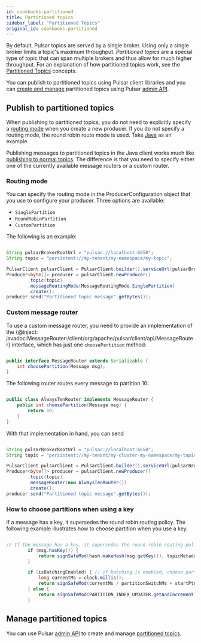 ```yaml
---
id: cookbooks-partitioned
title: Partitioned topics
sidebar_label: "Partitioned Topics"
original_id: cookbooks-partitioned
---
```


By default, Pulsar topics are served by a single broker. Using only a single broker limits a topic's maximum throughput. *Partitioned topics* are a special type of topic that can span multiple brokers and thus allow for much higher throughput. For an explanation of how partitioned topics work, see the [Partitioned Topics](concepts-messaging.md#partitioned-topics) concepts.

You can publish to partitioned topics using Pulsar client libraries and you can [create and manage](#managing-partitioned-topics) partitioned topics using Pulsar [admin API](admin-api-overview).

## Publish to partitioned topics

When publishing to partitioned topics, you do not need to explicitly specify a [routing mode](concepts-messaging.md#routing-modes) when you create a new producer. If you do not specify a routing mode, the round robin route mode is used. Take [Java](#java) as an example.

Publishing messages to partitioned topics in the Java client works much like [publishing to normal topics](client-libraries-java.md#using-producers). The difference is that you need to specify either one of the currently available message routers or a custom router.

### Routing mode

You can specify the routing mode in the ProducerConfiguration object that you use to configure your producer. Three options are available:

* `SinglePartition`
* `RoundRobinPartition`
* `CustomPartition`

The following is an example:

```java

String pulsarBrokerRootUrl = "pulsar://localhost:6650";
String topic = "persistent://my-tenant/my-namespace/my-topic";

PulsarClient pulsarClient = PulsarClient.builder().serviceUrl(pulsarBrokerRootUrl).build();
Producer<byte[]> producer = pulsarClient.newProducer()
        .topic(topic)
        .messageRoutingMode(MessageRoutingMode.SinglePartition)
        .create();
producer.send("Partitioned topic message".getBytes());

```

### Custom message router

To use a custom message router, you need to provide an implementation of the {@inject: javadoc:MessageRouter:/client/org/apache/pulsar/client/api/MessageRouter} interface, which has just one `choosePartition` method:

```java

public interface MessageRouter extends Serializable {
    int choosePartition(Message msg);
}

```

The following router routes every message to partition 10:

```java

public class AlwaysTenRouter implements MessageRouter {
    public int choosePartition(Message msg) {
        return 10;
    }
}

```

With that implementation in hand, you can send

```java

String pulsarBrokerRootUrl = "pulsar://localhost:6650";
String topic = "persistent://my-tenant/my-cluster-my-namespace/my-topic";

PulsarClient pulsarClient = PulsarClient.builder().serviceUrl(pulsarBrokerRootUrl).build();
Producer<byte[]> producer = pulsarClient.newProducer()
        .topic(topic)
        .messageRouter(new AlwaysTenRouter())
        .create();
producer.send("Partitioned topic message".getBytes());

```

### How to choose partitions when using a key
If a message has a key, it supersedes the round robin routing policy. The following example illustrates how to choose partition when you use a key.

```java

// If the message has a key, it supersedes the round robin routing policy
        if (msg.hasKey()) {
            return signSafeMod(hash.makeHash(msg.getKey()), topicMetadata.numPartitions());
        }

        if (isBatchingEnabled) { // if batching is enabled, choose partition on `partitionSwitchMs` boundary.
            long currentMs = clock.millis();
            return signSafeMod(currentMs / partitionSwitchMs + startPtnIdx, topicMetadata.numPartitions());
        } else {
            return signSafeMod(PARTITION_INDEX_UPDATER.getAndIncrement(this), topicMetadata.numPartitions());
        }

```

## Manage partitioned topics

You can use Pulsar [admin API](admin-api-overview.md) to create and manage [partitioned topics](admin-api-partitioned-topics).